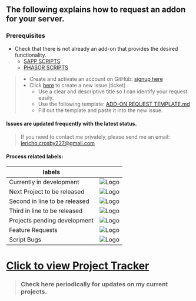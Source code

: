 ## The following explains how to request an addon for your server.

### Prerequisites
* Check that there is not already an add-on that provides the desired functionality.
    * [SAPP SCRIPTS](https://github.com/Chalwk77/HALO-SCRIPT-PROJECTS/tree/master/SAPP%20SCRIPTS)
    * [PHASOR SCRIPTS](https://github.com/Chalwk77/HALO-SCRIPT-PROJECTS/tree/master/PHASOR%20SCRIPTS)
    
> * Create and activate an account on GitHub: [signup here](https://github.com/join?source=header-repo)
> * Click [here](https://github.com/Chalwk77/HALO-SCRIPT-PROJECTS/issues/new) to create a new issue (ticket)
>   * Use a clear and descriptive title so I can identify your request easily.
>   * Use the following template: [ADD-ON REQUEST TEMPLATE.md](https://github.com/Chalwk77/HALO-SCRIPT-PROJECTS/blob/master/ADD-ON%20REQUEST%20TEMPLATE.md)
>   * Fill out the template and paste it into the new issue.

#### Issues are updated frequently with the latest status.
> If you need to contact me privately, please send me an email: <jericho.crosby227@gmail.com>

#### Process related labels:
| labels        |            |
| ------------- |:-------------:|
Currently in development    |      ![Logo](http://i.imgur.com/DXHEI15.png)     |
Next Project to be released |      ![Logo](http://i.imgur.com/TXutFVe.png)     |
Second in line to be released|      ![Logo](http://i.imgur.com/ohXADjS.png)     |
Third in line to be released |      ![Logo](http://i.imgur.com/FooZi3T.png)     |
Projects pending development |      ![Logo](http://i.imgur.com/oYEXdL6.png)     |
Feature Requests |      ![Logo](http://i.imgur.com/tFlNeEN.png)     |
Script Bugs |      ![Logo](http://i.imgur.com/qhqBlR0.png)     |

# [Click to view Project Tracker](https://github.com/Chalwk77/HALO-SCRIPT-PROJECTS/projects/3)
> ### Check here periodically for updates on my current projects. 
